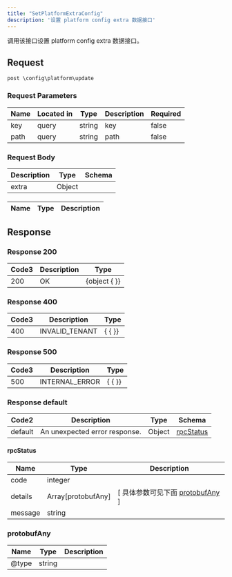 ```yaml
---
title: "SetPlatformExtraConfig"
description: '设置 platform config extra 数据接口'
---
```

调用该接口设置 platform config extra 数据接口。

## Request

```
post \config\platform\update
```

###  Request Parameters

| Name | Located in | Type | Description |  Required |
| ---- | ---------- | ----------- | ----------- |  ---- |
| key | query | string | key |  false |
| path | query | string | path |  false |

### Request Body 
| Description | Type | Schema |
| ----------- | ------ | ------ |
| extra | Object | [](#) |

#### 

| Name | Type | Description | 
| ---- | ---- | ----------- |  



## Response

### Response  200
| Code3 | Description | Type | 
| ---- | ----------- | ------ | 
| 200 | OK | {object   { }} |

### Response  400
| Code3 | Description | Type | 
| ---- | ----------- | ------ | 
| 400 | INVALID_TENANT | {   { }} |

### Response  500
| Code3 | Description | Type | 
| ---- | ----------- | ------ | 
| 500 | INTERNAL_ERROR | {   { }} |

### Response  default 
| Code2 | Description | Type | Schema |
| ---- | ----------- | ------ | ------ |
| default | An unexpected error response. | Object | [rpcStatus](#rpcStatus) |

#### rpcStatus

| Name | Type | Description | 
| ---- | ---- | ----------- |     
| code | integer |  |          
| details | Array[protobufAny] |  [ 具体参数可见下面 [protobufAny](#protobufAny) ] |       
| message | string |  |   

### protobufAny
| Name | Type | Description | 
| ---- | ---- | ----------- |     
| @type | string |  |   



